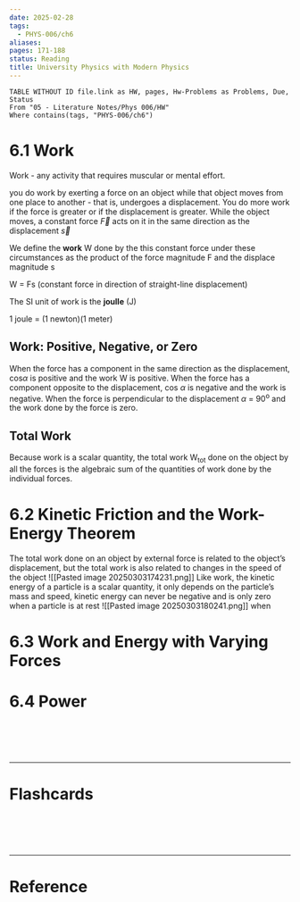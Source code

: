 ```yaml
---
date: 2025-02-28
tags:
  - PHYS-006/ch6
aliases: 
pages: 171-188
status: Reading
title: University Physics with Modern Physics
---
```

```dataview
TABLE WITHOUT ID file.link as HW, pages, Hw-Problems as Problems, Due, Status
From "05 - Literature Notes/Phys 006/HW"
Where contains(tags, "PHYS-006/ch6")
```

# 6.1 Work
Work - any activity that requires muscular or mental effort.

you do work by exerting a force on an object while that object moves from one place to another - that is, undergoes a displacement. You do more work if the force is greater or if the displacement is greater. While the object moves, a constant force $\overrightarrow{F}$ acts on it in the same direction as the displacement $\overrightarrow{s}$ 

We define the **work** W done by the this constant force under these circumstances as the product of the force magnitude F and the displace magnitude s

W = Fs (constant force in direction of straight-line displacement)

The SI unit of work is the **joulle** (J)

1 joule = (1 newton)(1 meter)

## Work: Positive, Negative, or Zero
When the force has a component in the same direction as the displacement, cos$\alpha$  is positive and the work W is positive. When the force has a component opposite to the displacement, cos $\alpha$ is negative and the work is negative. When the force is perpendicular to the displacement $\alpha$ = 90<sup>o</sup> and the work done by the force is zero. 

## Total Work
Because work is a scalar quantity, the total work W<sub>tot</sub> done on the object by all the forces is the algebraic sum of the quantities of work done by the individual forces.

# 6.2 Kinetic Friction and the Work-Energy Theorem
The total work done on an object by external force is related to the object’s displacement, but the total work is also related to changes in the speed of the object
![[Pasted image 20250303174231.png]]
Like work, the kinetic energy of a particle is a scalar quantity, it only depends on the particle’s mass and speed, kinetic energy can never be negative and is only zero when a particle is at rest
![[Pasted image 20250303180241.png]]
when 

# 6.3 Work and Energy with Varying Forces


# 6.4 Power


# ‌
---
# Flashcards


# ‌
---
# Reference
